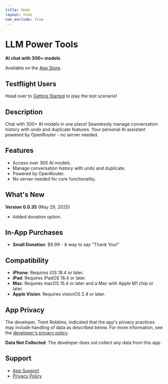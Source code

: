 ```yaml
---
title: Home
layout: home
nav_exclude: true
---
```


# LLM Power Tools

**AI chat with 300+ models**

Available on the [App Store](https://apps.apple.com/us/app/llm-power-tools/id6745411393).


## Testflight Users

Head over to [Getting Started](getting-started.html) to play the test scenario!

## Description

Chat with 300+ AI models in one place! Seamlessly manage conversation history with undo and duplicate features. Your personal AI assistant powered by OpenRouter - no server needed.

## Features

- Access over 300 AI models.
- Manage conversation history with undo and duplicate.
- Powered by OpenRouter.
- No server needed for core functionality.

## What's New

**Version 0.0.35** (May 29, 2025)
- Added donation option.

## In-App Purchases

- **Small Donation**: \$9.99 - A way to say "Thank You!"

## Compatibility

- **iPhone**: Requires iOS 18.4 or later.
- **iPad**: Requires iPadOS 18.4 or later.
- **Mac**: Requires macOS 15.4 or later and a Mac with Apple M1 chip or later.
- **Apple Vision**: Requires visionOS 2.4 or later.

## App Privacy

The developer, Trent Robbins, indicated that the app's privacy practices may include handling of data as described below. For more information, see the [developer's privacy policy](https://robbintt.github.io/outlines/docs/byollm_static/byollm-privacy-policy-html.html).

**Data Not Collected**: The developer does not collect any data from this app.

## Support

- [App Support](https://robbintt.github.io/outlines/docs/byollm_static/byollm-privacy-policy-html.html)
- [Privacy Policy](privacy-policy.html)
